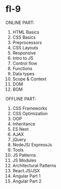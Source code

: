 # fl-9
ONLINE PART:
1. HTML Basics
2. CSS Basics
3. Preprocessors
4. CSS Layouts
5. Responsive
6. Intro to JS
7. Control flow
8. Functions
9. Data types
10. Scope & Context
11. DOM
12. BOM

OFFLINE PART:
1. CSS Frameworks
2. CSS Optimization
3. OOP
4. Inheritance
5. ES Next
6. AJAX
7. jQuery
8. NodeJS/ ExpressJs
9. Tools
10. JS Patterns
11. JS Modules
12. Architectural Patterns
13. React.JS/JSX
14. Angular Part 1
15. Angular Part 2
